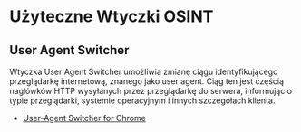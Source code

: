 # Użyteczne Wtyczki OSINT
## User Agent Switcher
Wtyczka User Agent Switcher umożliwia zmianę ciągu identyfikującego przeglądarkę internetową, znanego jako user agent. Ciąg ten jest częścią nagłówków HTTP wysyłanych przez przeglądarkę do serwera, informując o typie przeglądarki, systemie operacyjnym i innych szczegółach klienta.
- [User-Agent Switcher for Chrome](https://chromewebstore.google.com/detail/user-agent-switcher-for-c/djflhoibgkdhkhhcedjiklpkjnoahfmg)
